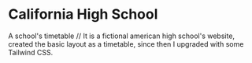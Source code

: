 # California High School
A school's timetable // 
It is a fictional american high school's website, created the basic layout as a timetable, since then I upgraded with some Tailwind CSS.
